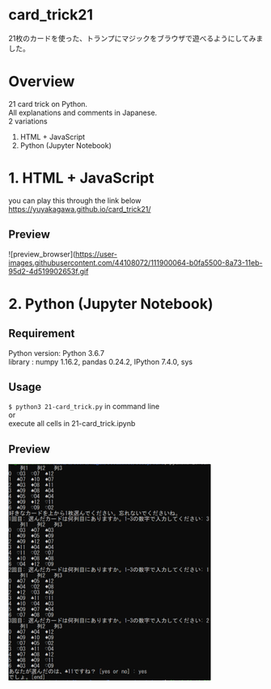 # card_trick21
21枚のカードを使った、トランプにマジックをブラウザで遊べるようにしてみました。

# Overview
21 card trick on Python.  
All explanations and comments in Japanese.  
2 variations  
1. HTML + JavaScript  
2. Python (Jupyter Notebook)  

# 1. HTML + JavaScript 
you can play this through the link below  
https://yuyakagawa.github.io/card_trick21/  

## Preview
![preview_browser](https://user-images.githubusercontent.com/44108072/111900064-b0fa5500-8a73-11eb-95d2-4d519902653f.gif

# 2. Python (Jupyter Notebook)
## Requirement
Python version: Python 3.6.7  
library : numpy 1.16.2, pandas 0.24.2, IPython 7.4.0, sys 

## Usage
`$ python3 21-card_trick.py`
in command line  
or  
execute all cells in 21-card_trick.ipynb

## Preview
<img src=img_rep/results.png width=400>